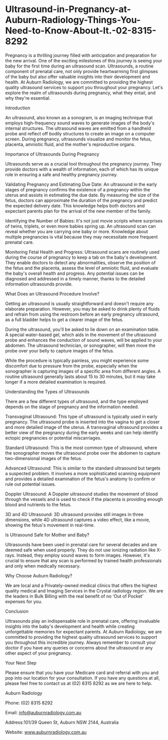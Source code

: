 # Ultrasound-in-Pregnancy-at-Auburn-Radiology-Things-You-Need-to-Know-About-It.-02-8315-8292
Pregnancy is a thrilling journey filled with anticipation and preparation for the new arrival. One of the exciting milestones of this journey is seeing your baby for the first time during an ultrasound scan. Ultrasounds, a routine component of prenatal care, not only provide heartwarming first glimpses of the baby but also offer valuable insights into their development and health. At Auburn Radiology, we are committed to providing the highest quality ultrasound services to support you throughout your pregnancy. Let's explore the realm of ultrasounds during pregnancy, what they entail, and why they're essential.

Introduction

An ultrasound, also known as a sonogram, is an imaging technique that employs high-frequency sound waves to generate images of the body's internal structures. The ultrasound waves are emitted from a handheld probe and reflect off bodily structures to create an image on a computer screen. During pregnancy, ultrasounds visualize and monitor the fetus, placenta, amniotic fluid, and the mother's reproductive organs.

Importance of Ultrasounds During Pregnancy

Ultrasounds serve as a crucial tool throughout the pregnancy journey. They provide doctors with a wealth of information, each of which has its unique role in ensuring a safe and healthy pregnancy journey.

Validating Pregnancy and Estimating Due Date: An ultrasound in the early stages of pregnancy confirms the existence of a pregnancy within the uterus and assists in estimating the due date. By measuring the size of the fetus, doctors can approximate the duration of the pregnancy and predict the expected delivery date. This knowledge helps both doctors and expectant parents plan for the arrival of the new member of the family.

Identifying the Number of Babies: It's not just movie scripts where surprises of twins, triplets, or even more babies spring up. An ultrasound scan can reveal whether you are carrying one baby or more. Knowledge about multiple pregnancies is vital because they may necessitate more frequent prenatal care.

Monitoring Fetal Health and Progress: Ultrasound scans are routinely used during the course of pregnancy to keep a tab on the baby's development. They enable doctors to detect any abnormalities, observe the position of the fetus and the placenta, assess the level of amniotic fluid, and evaluate the baby's overall health and progress. Any potential issues can be diagnosed and addressed in a timely manner, thanks to the detailed information ultrasounds provide.

What Does an Ultrasound Procedure Involve?

Getting an ultrasound is usually straightforward and doesn't require any elaborate preparation. However, you may be asked to drink plenty of fluids and refrain from using the restroom before an early pregnancy ultrasound, as a full bladder helps to get a clearer image of the fetus.

During the ultrasound, you'll be asked to lie down on an examination table. A special water-based gel, which aids in the movement of the ultrasound probe and enhances the conduction of sound waves, will be applied to your abdomen. The ultrasound technician, or sonographer, will then move the probe over your belly to capture images of the fetus.

While the procedure is typically painless, you might experience some discomfort due to pressure from the probe, especially when the sonographer is capturing images of a specific area from different angles. A routine ultrasound generally lasts about 15 to 30 minutes, but it may take longer if a more detailed examination is required.

Understanding the Types of Ultrasounds

There are a few different types of ultrasound, and the type employed depends on the stage of pregnancy and the information needed.

Transvaginal Ultrasound: This type of ultrasound is typically used in early pregnancy. The ultrasound probe is inserted into the vagina to get a closer and more detailed image of the uterus. A transvaginal ultrasound provides a better view of the pregnancy during the early weeks and can help identify ectopic pregnancies or potential miscarriages.

Standard Ultrasound: This is the most common type of ultrasound, where the sonographer moves the ultrasound probe over the abdomen to capture two-dimensional images of the fetus.

Advanced Ultrasound: This is similar to the standard ultrasound but targets a suspected problem. It involves a more sophisticated scanning equipment and provides a detailed examination of the fetus's anatomy to confirm or rule out potential issues.

Doppler Ultrasound: A Doppler ultrasound studies the movement of blood through the vessels and is used to check if the placenta is providing enough blood and nutrients to the fetus.

3D and 4D Ultrasound: 3D ultrasound provides still images in three dimensions, while 4D ultrasound captures a video effect, like a movie, showing the fetus's movement in real-time.

Is Ultrasound Safe for Mother and Baby?

Ultrasounds have been used in prenatal care for several decades and are deemed safe when used properly. They do not use ionizing radiation like X-rays. Instead, they employ sound waves to form images. However, it's crucial to ensure that any scan is performed by trained health professionals and only when medically necessary.

Why Choose Auburn Radiology?

We are local and a Privately-owned medical clinics that offers the highest quality medical and Imaging Services in the Crystal radiology region. We are the leaders in Bulk Billing with the real benefit of no ‘Out of Pocket’ expenses for you.

Conclusion

Ultrasounds play an indispensable role in prenatal care, offering invaluable insights into the baby's development and health while creating unforgettable memories for expectant parents. At Auburn Radiology, we are committed to providing the highest quality ultrasound services to support you throughout this incredible journey. Always remember to consult your doctor if you have any queries or concerns about the ultrasound or any other aspect of your pregnancy.

Your Next Step

Please ensure that you have your Medicare card and referral with you and pop into our location for your consultation. If you have any questions at all, please feel free to contact us at (02) 8315 8292 as we are here to help.

Auburn Radiology

Phone: (02) 8315 8292

Email: info@auburnradiology.com.au

Address:101/39 Queen St, Auburn NSW 2144, Australia

Website: www.auburnradiology.com.au
